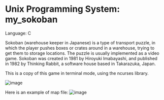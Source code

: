 # Unix Programming System: my_sokoban
Language: C

Sokoban (warehouse keeper in Japanese) is a type of transport puzzle, in which
the player pushes boxes or crates around in a warehouse, trying to get them to
storage locations. The puzzle is usually implemented as a video game.
Sokoban was created in 1981 by Hiroyuki Imabayashi, and published in 1982 by
Thinking Rabbit, a software house based in Takarazuka, Japan.

This is a copy of this game in terminal mode, using the ncurses library.

![image](https://user-images.githubusercontent.com/91698189/160238915-8ab97ce7-abcd-45e1-abeb-3eda37bfbd59.png)

Here is an example of map file:
![image](https://user-images.githubusercontent.com/91698189/160239006-eb77970f-9b9e-41f5-8c6c-d8fb8407177a.png)
